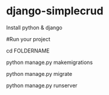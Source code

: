 # django-simplecrud
Install python & django

#Run your project

cd FOLDERNAME 

python manage.py makemigrations

python manage.py migrate

python manage.py runserver
